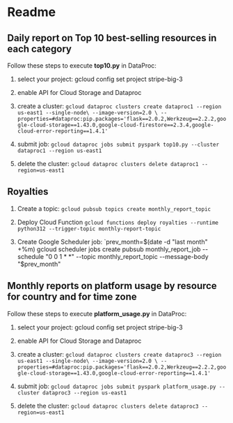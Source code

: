 # Readme

## Daily report on Top 10 best-selling resources in each category

Follow these steps to execute **top10.py** in DataProc:

1. select your project:
gcloud config set project stripe-big-3

2. enable API for Cloud Storage and Dataproc

3. create a cluster:
`gcloud dataproc clusters create dataproc1 --region us-east1 --single-node\
    --image-version=2.0 \
    --properties=#dataproc:pip.packages='flask==2.0.2,Werkzeug==2.2.2,google-cloud-storage==1.43.0,google-cloud-firestore==2.3.4,google-cloud-error-reporting==1.4.1'`

4. submit job:
`gcloud dataproc jobs submit pyspark top10.py --cluster dataproc1 --region us-east1`

5. delete the cluster:
`gcloud dataproc clusters delete dataproc1 --region=us-east1`

## Royalties
1. Create a topic:
`gcloud pubsub topics create monthly_report_topic`

2. Deploy Cloud Function
`gcloud functions deploy royalties --runtime python312 --trigger-topic monthly-report-topic`

3. Create Google Scheduler job:
`prev_month=$(date -d "last month" +%m)
gcloud scheduler jobs create pubsub monthly_report_job --schedule "0 0 1 * *" --topic monthly_report_topic --message-body "$prev_month"

## Monthly reports on platform usage by resource for country and for time zone

Follow these steps to execute **platform_usage.py** in DataProc:

1. select your project:
gcloud config set project stripe-big-3

2. enable API for Cloud Storage and Dataproc

3. create a cluster:
`gcloud dataproc clusters create dataproc3 --region us-east1 --single-node\
    --image-version=2.0 \
    --properties=#dataproc:pip.packages='flask==2.0.2,Werkzeug==2.2.2,google-cloud-storage==1.43.0,google-cloud-error-reporting==1.4.1'`

4. submit job:
`gcloud dataproc jobs submit pyspark platform_usage.py --cluster dataproc3 --region us-east1`

5. delete the cluster:
`gcloud dataproc clusters delete dataproc3 --region=us-east1`
